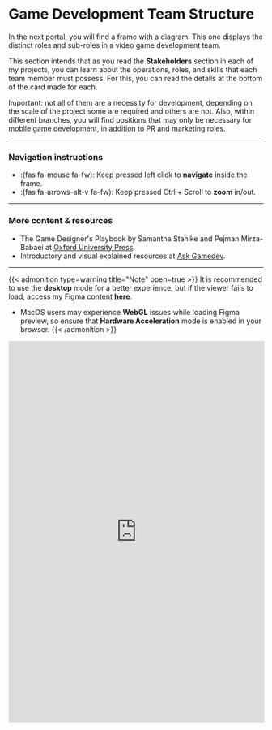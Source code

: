 # Game Development Team Structure


In the next portal, you will find a frame with a diagram. This one displays the distinct roles and sub-roles in a video game development team.

This section intends that as you read the **Stakeholders** section in each of my projects, you can learn about the operations, roles, and skills that each team member must possess. For this, you can read the details at the bottom of the card made for each.

Important: not all of them are a necessity for development, depending on the scale of the project some are required and others are not. Also, within different branches, you will find positions that may only be necessary for mobile game development, in addition to PR and marketing roles.

---

### Navigation instructions

- :(fas fa-mouse fa-fw): Keep pressed left click to **navigate** inside the frame.
- :(fas fa-arrows-alt-v fa-fw): Keep pressed Ctrl + Scroll to **zoom** in/out.

---

### More content & resources

- The Game Designer's Playbook by Samantha Stahlke and Pejman Mirza-Babaei at [Oxford University Press](https://global.oup.com/academic/product/the-game-designers-playbook-9780198845911?lang=en&cc=nl).
- Introductory and visual explained resources at [Ask Gamedev](https://www.askgamedev.com/category/game-design/).

---

{{< admonition type=warning title="Note" open=true >}}
It is recommended to use the **desktop** mode for a better experience, but if the viewer fails to load, access my Figma content **[here](https://www.figma.com/@robguilarr)**.

+ MacOS users may experience **WebGL** issues while loading Figma preview, so ensure that **Hardware Acceleration** mode is enabled in your browser.
{{< /admonition >}}



<iframe style="border: 1px solid rgba(0, 0, 0, 0.1);" width="100%" height="750" src="https://www.figma.com/embed?embed_host=share&url=https%3A%2F%2Fwww.figma.com%2Ffile%2FOpjP1EKAhJRupQqxqQeyNM%2FGame-Development-Team-Structure%3Fnode-id%3D0%253A1" allowfullscreen></iframe>
